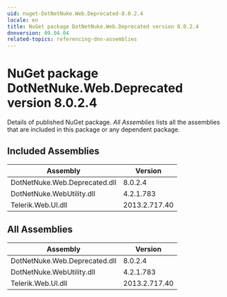 ```yaml
---
uid: nuget-DotNetNuke.Web.Deprecated-8.0.2.4
locale: en
title: NuGet package DotNetNuke.Web.Deprecated version 8.0.2.4
dnnversion: 09.04.04
related-topics: referencing-dnn-assemblies
---
```


# NuGet package DotNetNuke.Web.Deprecated version 8.0.2.4
Details of published NuGet package.
*All Assemblies* lists all the assemblies that are included in this package or any dependent package.

## Included Assemblies

|Assembly|Version|
|---|---|
|DotNetNuke.Web.Deprecated.dll|8.0.2.4|
|DotNetNuke.WebUtility.dll|4.2.1.783|
|Telerik.Web.UI.dll|2013.2.717.40|

## All Assemblies

|Assembly|Version|
|---|---|
|DotNetNuke.Web.Deprecated.dll|8.0.2.4|
|DotNetNuke.WebUtility.dll|4.2.1.783|
|Telerik.Web.UI.dll|2013.2.717.40|

